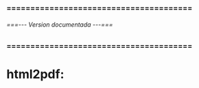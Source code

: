 ### ======================================= ###
###### ===--- Version documentada ---=== ######
### ======================================= ###

# html2pdf: [](0.10.1)